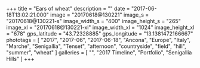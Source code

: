 +++
title = "Ears of wheat"
description = ""
date = "2017-06-18T13:02:21.000"
image = "20170618@130221"
image_s = "20170618@130221-s"
image_width_s = "400"
image_height_s = "265"
image_xl = "20170618@130221-xl"
image_width_xl = "1024"
image_height_xl = "678"
gps_latitude = "43.72328885"
gps_longitude = "13.1381472166667"
phototags = [ "2017", "2017-06", "2017-06-18", "Ancona", "Europe", "Italy", "Marche", "Senigallia", "Tenset", "afternoon", "countryside", "field", "hill", "summer", "wheat" ]
galleries = [ "", "2017 Timeline", "Portfolio", "Senigallia Hills" ]
+++
